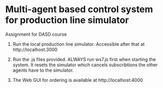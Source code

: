 # Multi-agent based control system for production line simulator
Assignment for DASD course

1. Run the local production line simulator.
    Accessible after that at http://localhost:3000
    
2. Run the .js files provided. ALWAYS run ws7.js first when starting the system.
   It resets the simulator which cancels subscribtions the other agents have to 
   the simulator.
   
3. The Web GUI for ordering is available at http://localhost:4000
